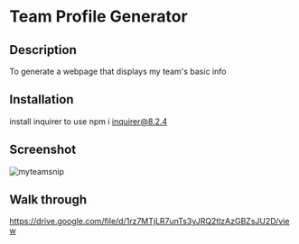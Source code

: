 # Team Profile Generator

## Description
To generate a webpage that displays my team's basic info

## Installation
install inquirer to use npm i inquirer@8.2.4

## Screenshot
![myteamsnip](https://user-images.githubusercontent.com/111473151/222039757-2e0c5a80-0f15-498a-82ba-ee04a5d0ffc3.PNG)

## Walk through

https://drive.google.com/file/d/1rz7MTjLR7unTs3yJRQ2tlzAzGBZsJU2D/view
